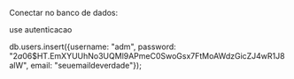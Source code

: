Conectar no banco de dados:

use autenticacao

db.users.insert({username: "adm", password: "$2a$06\$HT.EmXYUUhNo3UQMl9APmeC0SwoGsx7FtMoAWdzGicZJ4wR1J8alW", email: "seuemaildeverdade"});
